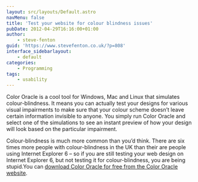 ```yaml
---
layout: src/layouts/Default.astro
navMenu: false
title: 'Test your website for colour blindness issues'
pubDate: 2012-04-29T16:16:00+01:00
author:
    - steve-fenton
guid: 'https://www.stevefenton.co.uk/?p=808'
interface_sidebarlayout:
    - default
categories:
    - Programming
tags:
    - usability
---
```


Color Oracle is a cool tool for Windows, Mac and Linux that simulates colour-blindness. It means you can actually test your designs for various visual impairments to make sure that your colour scheme doesn’t leave certain information invisible to anyone. You simply run Color Oracle and select one of the simulations to see an instant preview of how your design will look based on the particular impairment.

Colour-blindness is much more common than you’d think. There are six times more people with colour-blindness in the UK than their are people using Internet Explorer 6 – so if you are still testing your web design on Internet Explorer 6, but not testing it for colour-blindness, you are being stupid.You can [download Color Oracle for free from the Color Oracle website](http://colororacle.org/).